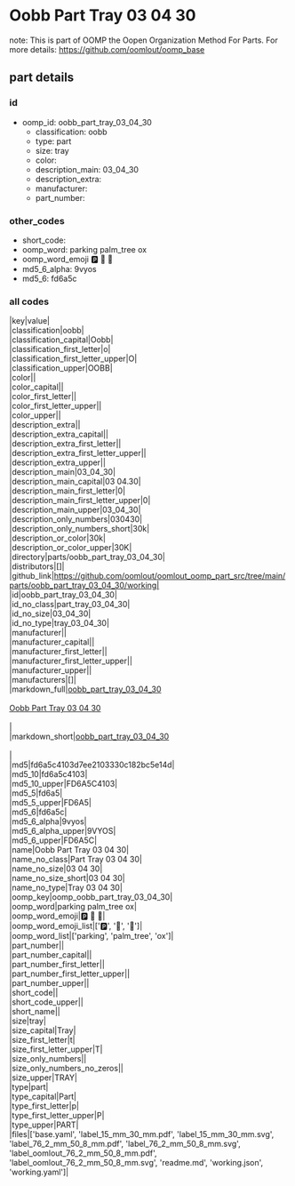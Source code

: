 # Oobb Part Tray 03 04 30  

note: This is part of OOMP the Oopen Organization Method For Parts. For more details: https://github.com/oomlout/oomp_base

##  part details





### id
* oomp_id: oobb_part_tray_03_04_30
  * classification: oobb
  * type: part
  * size: tray
  * color: 
  * description_main: 03_04_30
  * description_extra: 
  * manufacturer: 
  * part_number: 

### other_codes
* short_code: 
* oomp_word: parking palm_tree ox
* oomp_word_emoji :parking: :palm_tree: :ox:
* md5_6_alpha: 9vyos
* md5_6: fd6a5c

### all codes 
|key|value|  
|classification|oobb|  
|classification_capital|Oobb|  
|classification_first_letter|o|  
|classification_first_letter_upper|O|  
|classification_upper|OOBB|  
|color||  
|color_capital||  
|color_first_letter||  
|color_first_letter_upper||  
|color_upper||  
|description_extra||  
|description_extra_capital||  
|description_extra_first_letter||  
|description_extra_first_letter_upper||  
|description_extra_upper||  
|description_main|03_04_30|  
|description_main_capital|03 04.30|  
|description_main_first_letter|0|  
|description_main_first_letter_upper|0|  
|description_main_upper|03_04_30|  
|description_only_numbers|030430|  
|description_only_numbers_short|30k|  
|description_or_color|30k|  
|description_or_color_upper|30K|  
|directory|parts/oobb_part_tray_03_04_30|  
|distributors|[]|  
|github_link|https://github.com/oomlout/oomlout_oomp_part_src/tree/main/parts/oobb_part_tray_03_04_30/working|  
|id|oobb_part_tray_03_04_30|  
|id_no_class|part_tray_03_04_30|  
|id_no_size|03_04_30|  
|id_no_type|tray_03_04_30|  
|manufacturer||  
|manufacturer_capital||  
|manufacturer_first_letter||  
|manufacturer_first_letter_upper||  
|manufacturer_upper||  
|manufacturers|[]|  
|markdown_full|[oobb_part_tray_03_04_30](https://github.com/oomlout/oomlout_oomp_part_src/tree/main/parts/oobb_part_tray_03_04_30/working)<br>[](https://github.com/oomlout/oomlout_oomp_part_src/tree/main/parts/oobb_part_tray_03_04_30/working)<br>[Oobb Part Tray 03 04 30](https://github.com/oomlout/oomlout_oomp_part_src/tree/main/parts/oobb_part_tray_03_04_30/working)<br><br>|  
|markdown_short|[oobb_part_tray_03_04_30](https://github.com/oomlout/oomlout_oomp_part_src/tree/main/parts/oobb_part_tray_03_04_30/working)<br><br>|  
|md5|fd6a5c4103d7ee2103330c182bc5e14d|  
|md5_10|fd6a5c4103|  
|md5_10_upper|FD6A5C4103|  
|md5_5|fd6a5|  
|md5_5_upper|FD6A5|  
|md5_6|fd6a5c|  
|md5_6_alpha|9vyos|  
|md5_6_alpha_upper|9VYOS|  
|md5_6_upper|FD6A5C|  
|name|Oobb Part Tray 03 04 30|  
|name_no_class|Part Tray 03 04 30|  
|name_no_size|03 04 30|  
|name_no_size_short|03 04 30|  
|name_no_type|Tray 03 04 30|  
|oomp_key|oomp_oobb_part_tray_03_04_30|  
|oomp_word|parking palm_tree ox|  
|oomp_word_emoji|:parking: :palm_tree: :ox:|  
|oomp_word_emoji_list|[':parking:', ':palm_tree:', ':ox:']|  
|oomp_word_list|['parking', 'palm_tree', 'ox']|  
|part_number||  
|part_number_capital||  
|part_number_first_letter||  
|part_number_first_letter_upper||  
|part_number_upper||  
|short_code||  
|short_code_upper||  
|short_name||  
|size|tray|  
|size_capital|Tray|  
|size_first_letter|t|  
|size_first_letter_upper|T|  
|size_only_numbers||  
|size_only_numbers_no_zeros||  
|size_upper|TRAY|  
|type|part|  
|type_capital|Part|  
|type_first_letter|p|  
|type_first_letter_upper|P|  
|type_upper|PART|  
|files|['base.yaml', 'label_15_mm_30_mm.pdf', 'label_15_mm_30_mm.svg', 'label_76_2_mm_50_8_mm.pdf', 'label_76_2_mm_50_8_mm.svg', 'label_oomlout_76_2_mm_50_8_mm.pdf', 'label_oomlout_76_2_mm_50_8_mm.svg', 'readme.md', 'working.json', 'working.yaml']|  
